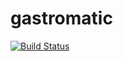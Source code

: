# gastromatic

[![Build Status](https://travis-ci.org/matuella/gastromatic.svg?branch=master)](https://travis-ci.org/matuella/gastromatic)
